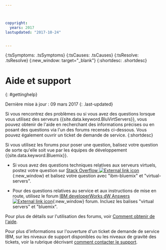 ```yaml
---



copyright:
  years: 2017
lastupdated: "2017-10-24"


---
```


<!-- Common attributes used in the template are defined as follows: -->
{:tsSymptoms: .tsSymptoms} 
{:tsCauses: .tsCauses} 
{:tsResolve: .tsResolve} 
{:new_window: target="_blank"}
{:shortdesc: .shortdesc}

<!-- # {{site.data.keyword.blockstorageshort}} troubleshooting
{: #ts} -->
<!-- Provide an appropriate ID above -->

<!-- IN PROGRESS - AUDIENCE BLUE, STAGING ONLY -->


<!-- This is the template for troubleshooting topics.  -->

<!-- The short description section should include the service long name and "Bluemix" for search optimization. Example short description: -->

<!-- Add a heading and content for how to get help and support. Use this template for beta and GA services:  -->
# Aide et support 
{: #gettinghelp}

Dernière mise à jour : 09 mars 2017
{: .last-updated}

Si vous rencontrez des problèmes ou si vous avez des questions lorsque vous utilisez des serveurs {{site.data.keyword.BluVirtServers}}, vous pouvez obtenir de l'aide en recherchant des informations précises ou en posant des questions via l'un des forums recensés ci-dessous. Vous pouvez également ouvrir un ticket de demande de service.
{:shortdesc}

Si vous utilisez les forums pour poser une question, balisez votre question de sorte qu'elle soit vue par les équipes de développement {{site.data.keyword.Bluemix}}.
<!--Insert the appropriate Stack Overflow tag for your service for <block-storage> in URL and text below:  -->
* Si vous avez des questions techniques relatives aux serveurs virtuels, postez votre question sur [Stack Overflow ![External link icon](../icons/launch-glyph.svg "External link icon")](http://stackoverflow.com/search?q=virtual-servers+ibm-bluemix){:new_window} et balisez votre question avec "ibm-bluemix" et "virtual-servers".
<!--Insert the appropriate dW Answers tag for your service for <service_keyword> in URL below:  -->
* Pour des questions relatives au service et aux instructions de mise en route, utilisez le forum [IBM developerWorks dW Answers ![External link icon](../icons/launch-glyph.svg "External link icon")](https://developer.ibm.com/answers/topics/virtual-servers.html?smartspace=bluemix){:new_window} forum. Incluez les balises "virtual servers" et "bluemix".

Pour plus de détails sur l'utilisation des forums, voir [Comment obtenir de l'aide](https://new-console.eu-gb.bluemix.net/docs/support/index.html#getting-help).

Pour plus d'informations sur l'ouverture d'un ticket de demande de service IBM, sur les niveaux de support disponibles ou les niveaux de gravité des tickets, voir la rubrique décrivant [comment contacter le support](https://console.bluemix.net/docs/support/index.html?pos=3#contacting-support).

